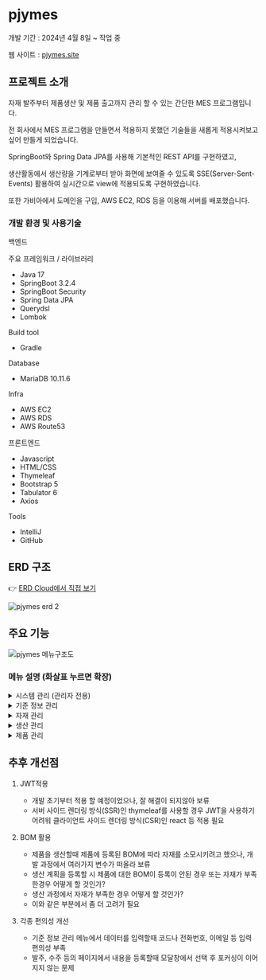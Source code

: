 # pjymes

개발 기간 : 2024년 4월 8일 ~ 작업 중

웹 사이트 : [pjymes.site](http://pjymes.site/login)

## 프로젝트 소개
자재 발주부터 제품생산 및 제품 출고까지 관리 할 수 있는 간단한 MES 프로그램입니다.

전 회사에서 MES 프로그램을 만들면서 적용하지 못했던 기술들을 새롭게 적용시켜보고 싶어 만들게 되었습니다.

SpringBoot와 Spring Data JPA를 사용해 기본적인 REST API를 구현하였고,

생산활동에서 생산량을 기계로부터 받아 화면에 보여줄 수 있도록 SSE(Server-Sent-Events) 활용하여 실시간으로 view에 적용되도록 구현하였습니다.

또한 가비아에서 도메인을 구입, AWS EC2, RDS 등을 이용해 서버를 배포했습니다.

### 개발 환경 및 사용기술
 
백엔드

주요 프레임워크 / 라이브러리
 - Java 17
 - SpringBoot 3.2.4
 - SpringBoot Security
 - Spring Data JPA
 - Querydsl
 - Lombok

Build tool
 - Gradle

Database
 - MariaDB 10.11.6

Infra
 - AWS EC2
 - AWS RDS
 - AWS Route53

프론트엔드
 - Javascript
 - HTML/CSS
 - Thymeleaf
 - Bootstrap 5
 - Tabulator 6
 - Axios

Tools
 - IntelliJ
 - GitHub

## ERD 구조

👉 [ERD Cloud에서 직접 보기](https://www.erdcloud.com/d/hK7Y5aYaT7vWG6p6E)  

![pjymes erd 2](https://github.com/woduf2720/pjymes/assets/68207825/d35d6bf4-8316-491d-b791-76d49e7179df)

## 주요 기능

![pjymes 메뉴구조도](https://github.com/woduf2720/pjymes/assets/68207825/4153a0c2-0092-45b6-95a2-1f1df3c3d8f9)

### 메뉴 설명 (화살표 누르면 확장)

<details>
<summary>
시스템 관리 (관리자 전용)
</summary>

1. 메뉴 관리
    - 개발자가 메뉴를 추가할때 사용

2. 공통 코드 관리
    - 기준정보 및 시스템에 관련된 코드 등록 및 수정
</details>

<details>
<summary>
기준 정보 관리
</summary>

1. 사용자 관리
     - 프로그램을 사용할 수 있는 사용자 등록 및 수정

2. 품목 정보 관리
    - 프로그램에 사용될 품목 등록 및 수정

3. 거래처 관리
   - 프로그램에 사용될 거래처 등록 및 수정

4. BOM 관리
   - 자재 명세서 등록 및 수정
</details>
 
<details>
<summary>
자재 관리
</summary>

1. 발주 관리
   - 거래처에 따른 발주 및 세부 품목 내용 등록, 수정, 삭제

2. 자재 입고 관리
   - 발주 등록한 내용을 기준으로 입고 등록, (LOTNO 생성)

3. 자재 출고 관리
   - 창고에 있는 품목에서 LOTNO 선택하여 출고 등록

4. 자재 입고 현황
   - 자재 입고 관리에서 등록한 내역 조회

5. 자재 출고 현황
   - 자재 출고 관리에서 등록한 내역 조회
</details>

<details>
<summary>
생산 관리
</summary>

1. 생산 계획
   - 등록된 수주 내역을 바탕으로 생산 계획 등록

2. 생산 활동
   - 등록된 계획을 현장에서도 쉽게 시작, 완료 가능하도록 구성
   - 설비에서 보낸 생산신호를 받아 저장할 수 있도록 설계
   - SSE(Server-Sent-Events) 활용하여 생산신호가 오면 즉각 view에 반영될 수 있도록 구현
   - 설비가 없으므로 임시 테스트 기능 추가

3. 생산 실적
   - 등록된 생산 계획 중 생산 완료된 내역 조회
</details>

<details>
<summary>
제품 관리
</summary>

1. 수주 관리
   - 거래처에 따른 수주 및 세부 품목 내용 등록, 수정, 삭제

2. 제품 입고 관리
   - 기준 정보 관리에 등록된 품목을 기준으로 입고 등록, (LOTNO 생성)

3. 제품 출고 관리
   - 등록된 수주 내역을 기준으로 창고에 있는 품목에서 LOTNO 선택하여 출고 등록

4. 제품 입고 현황
   - 제품 입고 관리에서 등록한 내역 조회

5. 제품 출고 현황
   - 제품 출고 관리에서 등록한 내역 조회
</details>

## 추후 개선점

1. JWT적용
    - 개발 초기부터 적용 할 예정이었으나, 잘 해결이 되지않아 보류
    - 서버 사이드 렌더링 방식(SSR)인 thymeleaf를 사용할 경우 JWT을 사용하기 어려워 클라이언트 사이드 렌더링 방식(CSR)인 react 등 적용 필요

2. BOM 활용
    - 제품을 생산할때 제품에 등록된 BOM에 따라 자재를 소모시키려고 했으나, 개발 과정에서 여러가지 변수가 떠올라 보류
    - 생산 계획을 등록할 시 제품에 대한 BOM이 등록이 안된 경우 또는 자재가 부족한경우 어떻게 할 것인가?
    - 생산 과정에서 자재가 부족한 경우 어떻게 할 것인가?
    - 이와 같은 부분에서 좀 더 고려가 필요

3. 각종 편의성 개선
    - 기준 정보 관리 메뉴에서 데이터를 입력할때 코드나 전화번호, 이메일 등 입력 편의성 부족
    - 발주, 수주 등의 페이지에서 내용을 등록할때 모달창에서 선택 후 포커싱이 이어지지 않는 문제
